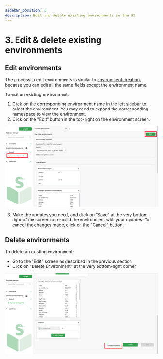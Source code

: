 ```yaml
---
sidebar_position: 3
description: Edit and delete existing environments in the UI
---
```


# 3. Edit & delete existing environments

## Edit environments

The process to edit environments is similar to [environment creation][create-envs], because you can edit all the same fields except the environment name.

To edit an existing environment:

1. Click on the corresponding environment name in the left sidebar to select the environment. You may need to expand the corresponding namespace to view the environment.
2. Click on the "Edit" button in the top-right on the environment screen.

![](../images/edit-env.png)

3. Make the updates you need, and click on "Save" at the very bottom-right of the screen to re-build the environment with your updates. To cancel the changes made, click on the "Cancel" button.

## Delete environments

To delete an existing environment:

- Go to the "Edit" screen as described in the previous section
- Click on "Delete Environment" at the very bottom-right corner

![](../images/delete-env.png)

<!-- Internal links -->

[create-envs]: create-envs.md
